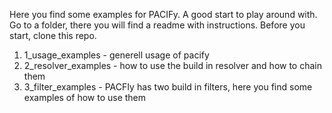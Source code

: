 Here you find some examples for PACIFy. A good start to play around with. Go to a folder, there you will find a readme with instructions. Before you start, clone this repo.

   1. 1_usage_examples - generell usage of pacify
   1. 2_resolver_examples - how to use the build in resolver and how to chain them
   1. 3_filter_examples - PACFIy has two build in filters, here you find some examples of how to use them
